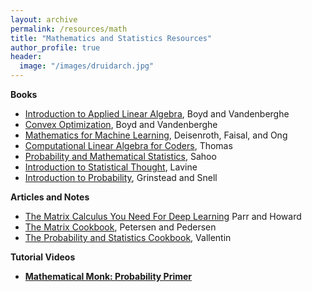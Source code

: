 ```yaml
---
layout: archive
permalink: /resources/math
title: "Mathematics and Statistics Resources"
author_profile: true
header:
  image: "/images/druidarch.jpg"
---
```


<b>Books</b>

+ [Introduction to Applied Linear Algebra](http://vmls-book.stanford.edu/), Boyd and Vandenberghe
+ [Convex Optimization](https://web.stanford.edu/~boyd/cvxbook/), Boyd and Vandenberghe
+ [Mathematics for Machine Learning](https://mml-book.github.io/), Deisenroth, Faisal, and Ong
+ [Computational Linear Algebra for Coders](https://github.com/fastai/numerical-linear-algebra/blob/master/README.md), Thomas
+ [Probability and Mathematical Statistics](http://www.math.louisville.edu/~pksaho01/teaching/Math662TB-09S.pdf), Sahoo
+ [Introduction to Statistical Thought](http://people.math.umass.edu/~lavine/Book/book.pdf), Lavine
+ [Introduction to Probability](https://www.dartmouth.edu/~chance/teaching_aids/books_articles/probability_book/amsbook.mac.pdf), Grinstead and Snell

<b>Articles and Notes</b>
+ [The Matrix Calculus You Need For Deep Learning](https://arxiv.org/pdf/1802.01528.pdf) Parr and Howard
+ [The Matrix Cookbook](https://www.math.uwaterloo.ca/~hwolkowi/matrixcookbook.pdf), Petersen and Pedersen
+ [The Probability and Statistics Cookbook](http://statistics.zone/), Vallentin

<b>Tutorial Videos</a>
+ [Mathematical Monk: Probability Primer](https://www.youtube.com/playlist?list=PL17567A1A3F5DB5E4)
